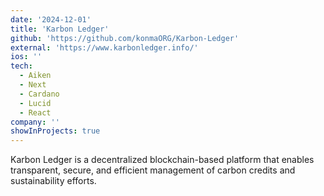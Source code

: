 ```yaml
---
date: '2024-12-01'
title: 'Karbon Ledger'
github: 'https://github.com/konmaORG/Karbon-Ledger'
external: 'https://www.karbonledger.info/'
ios: ''
tech:
  - Aiken
  - Next
  - Cardano
  - Lucid
  - React
company: ''
showInProjects: true
---
```


Karbon Ledger is a decentralized blockchain-based platform that enables transparent, secure, and efficient management of carbon credits and sustainability efforts.
